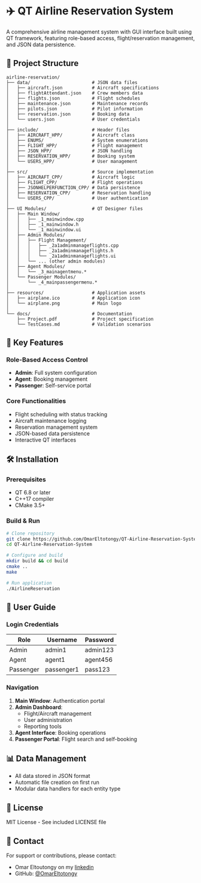 # ✈️ QT Airline Reservation System
A comprehensive airline management system with GUI interface built using QT framework, featuring role-based access, flight/reservation management, and JSON data persistence.

## 📂 Project Structure

```
airline-reservation/
├── data/                       # JSON data files
│   ├── aircraft.json           # Aircraft specifications
│   ├── flightAttendant.json    # Crew members data
│   ├── flights.json            # Flight schedules
│   ├── maintenance.json        # Maintenance records
│   ├── pilots.json             # Pilot information
│   ├── reservation.json        # Booking data
│   └── users.json              # User credentials
│
├── include/                    # Header files
│   ├── AIRCRAFT_HPP/           # Aircraft class
│   ├── ENUMS/                  # System enumerations
│   ├── FLIGHT_HPP/             # Flight management
│   ├── JSON_HPP/               # JSON handling
│   ├── RESERVATION_HPP/        # Booking system
│   └── USERS_HPP/              # User management
│
├── src/                        # Source implementation
│   ├── AIRCRAFT_CPP/           # Aircraft logic
│   ├── FLIGHT_CPP/             # Flight operations
│   ├── JSONHELPERFUNCTION_CPP/ # Data persistence
│   ├── RESERVATION_CPP/        # Reservation handling
│   └── USERS_CPP/              # User authentication
│
├── UI Modules/                 # QT Designer files
│   ├── Main Window/
│   │   ├── _1_mainwindow.cpp
│   │   ├── _1_mainwindow.h
│   │   └── _1_mainwindow.ui
│   ├── Admin Modules/
│   │   ├── Flight Management/
│   │   │   ├── _2a1adminmanageflights.cpp
│   │   │   ├── _2a1adminmanageflights.h
│   │   │   └── _2a1adminmanageflights.ui
│   │   └── ... (other admin modules)
│   ├── Agent Modules/
│   │   └── _3_mainagentmenu.*
│   └── Passenger Modules/
│       └── _4_mainpassengermenu.*
│
├── resources/                  # Application assets
│   ├── airplane.ico            # Application icon
│   └── airplane.png            # Main logo
│
└── docs/                       # Documentation
    ├── Project.pdf             # Project specification
    └── TestCases.md            # Validation scenarios
```

## 🌟 Key Features

### Role-Based Access Control
- **Admin**: Full system configuration
- **Agent**: Booking management
- **Passenger**: Self-service portal

### Core Functionalities
- Flight scheduling with status tracking
- Aircraft maintenance logging
- Reservation management system
- JSON-based data persistence
- Interactive QT interfaces

## 🛠️ Installation

### Prerequisites
- QT 6.8 or later
- C++17 compiler
- CMake 3.5+

### Build & Run
```bash
# Clone repository
git clone https://github.com/OmarEltotongy/QT-Airline-Reservation-System.git
cd QT-Airline-Reservation-System

# Configure and build
mkdir build && cd build
cmake ..
make

# Run application
./AirlineReservation
```

## 👥 User Guide

### Login Credentials
| Role      | Username  | Password    |
|-----------|-----------|-------------|
| Admin     | admin1    | admin123    |
| Agent     | agent1    | agent456    |
| Passenger | passenger1| pass123     |

### Navigation
1. **Main Window**: Authentication portal
2. **Admin Dashboard**: 
   - Flight/Aircraft management
   - User administration
   - Reporting tools
3. **Agent Interface**: Booking operations
4. **Passenger Portal**: Flight search and self-booking

## 📊 Data Management
- All data stored in JSON format
- Automatic file creation on first run
- Modular data handlers for each entity type

## 📜 License
MIT License - See included LICENSE file

## 📧 Contact
For support or contributions, please contact:
- Omar Eltoutongy on my [linkedin](https://www.linkedin.com/in/omar-eltoutongy/) 
- GitHub: [@OmarEltotongy](https://github.com/OmarEltotongy)
```
